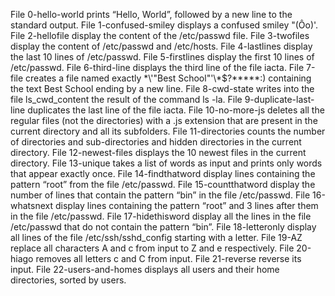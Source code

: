 File 0-hello-world prints “Hello, World”, followed by a new line to the standard output.
File 1-confused-smiley displays a confused smiley "(Ôo)'.
File 2-hellofile display the content of the /etc/passwd file.
File 3-twofiles display the content of /etc/passwd and /etc/hosts.
File 4-lastlines display the last 10 lines of /etc/passwd.
File 5-firstlines display the first 10 lines of /etc/passwd.
File 6-third-line displays the third line of the file iacta.
File 7-file creates a file named exactly \*\\'"Best School"\'\\*$\?\*\*\*\*\*:) containing the text Best School ending by a new line.
File 8-cwd-state writes into the file ls_cwd_content the result of the command ls -la.
File 9-duplicate-last-line duplicates the last line of the file iacta.
File 10-no-more-js deletes all the regular files (not the directories) with a .js extension that are present in the current directory and all its subfolders.
File 11-directories counts the number of directories and sub-directories and hidden directories in the current directory.
File 12-newest-files displays the 10 newest files in the current directory.
File 13-unique takes a list of words as input and prints only words that appear exactly once.
File 14-findthatword display lines containing the pattern “root” from the file /etc/passwd.
File 15-countthatword display the number of lines that contain the pattern “bin” in the file /etc/passwd.
File 16-whatsnext display lines containing the pattern “root” and 3 lines after them in the file /etc/passwd.
File 17-hidethisword display all the lines in the file /etc/passwd that do not contain the pattern “bin”.
File 18-letteronly display all lines of the file /etc/ssh/sshd_config starting with a letter.
File 19-AZ replace all characters A and c from input to Z and e respectively.
File 20-hiago removes all letters c and C from input.
File 21-reverse reverse its input.
File 22-users-and-homes displays all users and their home directories, sorted by users.
